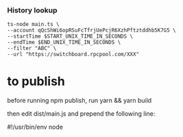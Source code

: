 ### History lookup

```
ts-node main.ts \
--account qQcShWi6opRSuFcTfrjUePcjR6XzhPftztddhb5K7G5 \
--startTime $START_UNIX_TIME_IN_SECONDS \
--endTime $END_UNIX_TIME_IN_SECONDS \
--filter "ABC" \
--url "https://switchboard.rpcpool.com/XXX"
```

# to publish

before running npm publish, run yarn && yarn build

then edit dist/main.js and prepend the following line:

#!/usr/bin/env node

